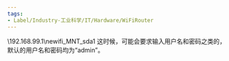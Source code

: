 ```yaml
---
tags:
- Label/Industry-工业科学/IT/Hardware/WiFiRouter
---
```


\\192.168.99.1\newifi_MNT_sda1
这时候，可能会要求输入用户名和密码之类的，默认的用户名和密码均为“admin”。

